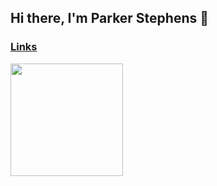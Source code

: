 ## Hi there, I'm Parker Stephens 👋

### [Links](https://links.parkercs.tech)

<img height="180em" src="https://github-readme-stats.vercel.app/api?username=parker-stephens&show_icons=true&hide_border=true&&count_private=true" />
